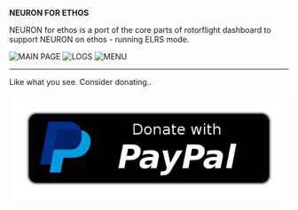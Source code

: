 **NEURON FOR ETHOS**

NEURON for ethos is a port of the core parts of rotorflight dashboard to support NEURON on ethos - running ELRS mode.

<img src="https://github.com/robthomson/neurondash/blob/main/.github/gfx/dash.png?raw=true" width="800" alt="MAIN PAGE">

<img src="https://github.com/robthomson/neurondash/blob/main/.github/gfx/logs.png?raw=true" width="800" alt="LOGS">

<img src="https://github.com/robthomson/neurondash/blob/main/.github/gfx/menu.png?raw=true" width="800" alt="MENU">

-----
Like what you see.  Consider donating..

[![Donate](https://github.com/robthomson/RF2STATUS/blob/main/git/paypal-donate-button.png?raw=true)](https://www.paypal.com/donate/?hosted_button_id=SJVE2326X5R7A)